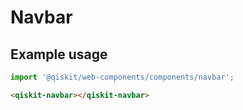 # Navbar

## Example usage

```javascript
import '@qiskit/web-components/components/navbar';
```

```html
<qiskit-navbar></qiskit-navbar>
```

